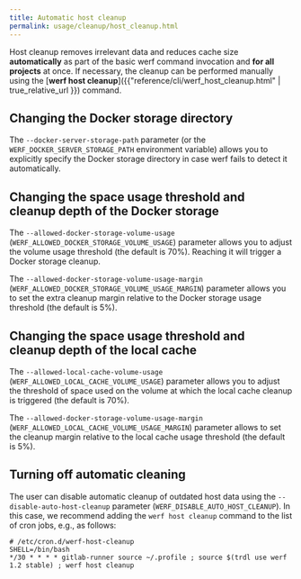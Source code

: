 ```yaml
---
title: Automatic host cleanup
permalink: usage/cleanup/host_cleanup.html
---
```


Host cleanup removes irrelevant data and reduces cache size **automatically** as part of the basic werf command invocation and **for all projects** at once. If necessary, the cleanup can be performed manually using the [**werf host cleanup**]({{"reference/cli/werf_host_cleanup.html" | true_relative_url }}) command.

## Changing the Docker storage directory

The `--docker-server-storage-path` parameter (or the `WERF_DOCKER_SERVER_STORAGE_PATH` environment variable) allows you to explicitly specify the Docker storage directory in case werf fails to detect it automatically.

## Changing the space usage threshold and cleanup depth of the Docker storage

The `--allowed-docker-storage-volume-usage` (`WERF_ALLOWED_DOCKER_STORAGE_VOLUME_USAGE`) parameter allows you to adjust the volume usage threshold (the default is 70%). Reaching it will trigger a Docker storage cleanup.

The `--allowed-docker-storage-volume-usage-margin` (`WERF_ALLOWED_DOCKER_STORAGE_VOLUME_USAGE_MARGIN`) parameter allows you to set the extra cleanup margin relative to the Docker storage usage threshold (the default is 5%).

## Changing the space usage threshold and cleanup depth of the local cache

The `--allowed-local-cache-volume-usage` (`WERF_ALLOWED_LOCAL_CACHE_VOLUME_USAGE`) parameter allows you to adjust the threshold of space used on the volume at which the local cache cleanup is triggered (the default is 70%).

The `--allowed-docker-storage-volume-usage-margin` (`WERF_ALLOWED_LOCAL_CACHE_VOLUME_USAGE_MARGIN`) parameter allows to set the cleanup margin relative to the local cache usage threshold (the default is 5%).

## Turning off automatic cleaning

The user can disable automatic cleanup of outdated host data using the `--disable-auto-host-cleanup` parameter (`WERF_DISABLE_AUTO_HOST_CLEANUP`). In this case, we recommend adding the `werf host cleanup` command to the list of cron jobs, e.g., as follows:

```shell
# /etc/cron.d/werf-host-cleanup
SHELL=/bin/bash
*/30 * * * * gitlab-runner source ~/.profile ; source $(trdl use werf 1.2 stable) ; werf host cleanup
```
